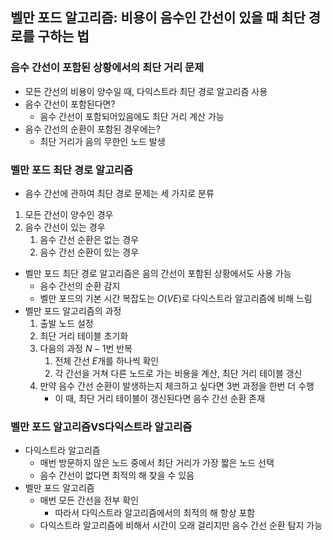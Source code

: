 ## 벨만 포드 알고리즘: 비용이 음수인 간선이 있을 때 최단 경로를 구하는 법
### 음수 간선이 포함된 상황에서의 최단 거리 문제
- 모든 간선의 비용이 양수일 때, 다익스트라 최단 경로 알고리즘 사용
- 음수 간선이 포함된다면?
  - 음수 간선이 포함되어있음에도 최단 거리 계산 가능
- 음수 간선의 순환이 포함된 경우에는?
  - 최단 거리가 음의 무한인 노드 발생
### 벨만 포드 최단 경로 알고리즘
- 음수 간선에 관하여 최단 경로 문제는 세 가지로 분류
1. 모든 간선이 양수인 경우
2. 음수 간선이 있는 경우
   1. 음수 간선 순환은 없는 경우
   2. 음수 간선 순환이 있는 경우
- 벨만 포드 최단 경로 알고리즘은 음의 간선이 포함된 상황에서도 사용 가능
  - 음수 간선의 순환 감지
  - 벨만 포드의 기본 시간 복잡도는 $O(VE)$로 다익스트라 알고리즘에 비해 느림
- 벨만 포드 알고리즘의 과정
  1.  출발 노드 설정
  2.  최단 거리 테이블 초기화
  3.  다음의 과정 $N-1$번 반복
      1.  전체 간선 $E$개를 하나씩 확인
      2.  각 간선을 거쳐 다른 노드로 가는 비용을 계산, 최단 거리 테이블 갱신
  4. 만약 음수 간선 순환이 발생하는지 체크하고 싶다면 3번 과정을 한번 더 수행
     - 이 때, 최단 거리 테이블이 갱신된다면 음수 간선 순환 존재
### 벨만 포드 알고리즘VS다익스트라 알고리즘
- 다익스트라 알고리즘
  - 매번 방문하지 않은 노드 중에서 최단 거리가 가장 짧은 노드 선택
  - 음수 간선이 없다면 최적의 해 찾을 수 있음
- 벨만 포드 알고리즘
  - 매번 모든 간선을 전부 확인
    - 따라서 다익스트라 알고리즘에서의 최적의 해 항상 포함
  - 다익스트라 알고리즘에 비해서 시간이 오래 걸리지만 음수 간선 순환 탐지 가능
